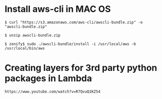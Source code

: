# Install aws-cli in MAC OS
```
$ curl "https://s3.amazonaws.com/aws-cli/awscli-bundle.zip" -o "awscli-bundle.zip"

$ unzip awscli-bundle.zip

$ zenify$ sudo ./awscli-bundle/install -i /usr/local/aws -b /usr/local/bin/aws
```

# Creating layers for 3rd party python packages in Lambda

```
https://www.youtube.com/watch?v=R7QvuQ1KZ54
```
